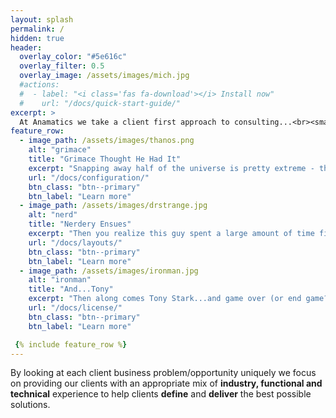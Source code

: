 ```yaml
---
layout: splash
permalink: /
hidden: true
header:
  overlay_color: "#5e616c"
  overlay_filter: 0.5
  overlay_image: /assets/images/mich.jpg
  #actions:
  #  - label: "<i class='fas fa-download'></i> Install now"
  #    url: "/docs/quick-start-guide/"
excerpt: >
  At Anamatics we take a client first approach to consulting...<br><small>novel concept</small><br />
feature_row:
  - image_path: /assets/images/thanos.png
    alt: "grimace"
    title: "Grimace Thought He Had It"
    excerpt: "Snapping away half of the universe is pretty extreme - this dude was riding high."
    url: "/docs/configuration/"
    btn_class: "btn--primary"
    btn_label: "Learn more"
  - image_path: /assets/images/drstrange.jpg
    alt: "nerd"
    title: "Nerdery Ensues"
    excerpt: "Then you realize this guy spent a large amount of time figuring out how to win."
    url: "/docs/layouts/"
    btn_class: "btn--primary"
    btn_label: "Learn more"
  - image_path: /assets/images/ironman.jpg
    alt: "ironman"
    title: "And...Tony"
    excerpt: "Then along comes Tony Stark...and game over (or end game?)."
    url: "/docs/license/"
    btn_class: "btn--primary"
    btn_label: "Learn more" 

 {% include feature_row %}
---
```


By looking at each client business problem/opportunity uniquely we focus on providing our clients with an appropriate mix of <b>industry, functional and technical</b> experience to help clients <b>define</b> and <b>deliver</b> the best possible solutions.
